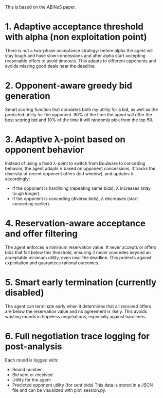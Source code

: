 This is based on the ABiNeS paper.

# 1. Adaptive acceptance threshold with alpha (non exploitation point)
There is not a two-phase acceptance strategy: before alpha the agent will stay tough and have slow concessions and after alpha start accepting reasonable offers to avoid timeouts. This adapts to different opponents and avoids missing good deals near the deadline.

# 2. Opponent-aware greedy bid generation
Smart scoring function that considers both my utility for a bid, as well as the predicted utility for the opponent.
90% of the time the agent will offer the best scoring bid and 10% of the time it will randomly pick from the top 50.

# 3. Adaptive λ-point based on opponent behavior
Instead of using a fixed λ-point to switch from Boulware to conceding behavior, the agent adapts λ based on opponent concessions. It tracks the diversity of recent opponent offers (bid window), and updates λ accordingly:
- If the opponent is hardlining (repeating same bids), λ increases (stay tough longer).
- If the opponent is conceding (diverse bids), λ decreases (start conceding earlier).

# 4. Reservation-aware acceptance and offer filtering
The agent enforces a minimum reservation value. It never accepts or offers bids that fall below this threshold, ensuring it never concedes beyond an acceptable minimum utility, even near the deadline. This protects against exploitation and guarantees rational outcomes.

# 5. Smart early termination (currently disabled)
The agent can terminate early when it determines that all received offers are below the reservation value and no agreement is likely. This avoids wasting rounds in hopeless negotiations, especially against hardliners.

# 6. Full negotiation trace logging for post-analysis
Each round is logged with:
- Round number
- Bid sent or received
- Utility for the agent
- Predicted opponent utility (for sent bids)
This data is stored in a JSON file and can be visualized with plot_session.py.
